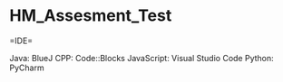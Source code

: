 # HM_Assesment_Test

=IDE=

Java: BlueJ
CPP: Code::Blocks
JavaScript: Visual Studio Code
Python: PyCharm


